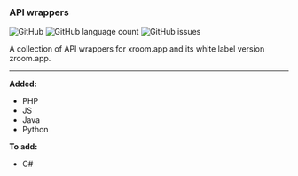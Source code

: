### API wrappers

![GitHub](https://img.shields.io/github/license/xroom-app/api-wrappers)
![GitHub language count](https://img.shields.io/github/languages/count/xroom-app/api-wrappers)
![GitHub issues](https://img.shields.io/github/issues/xroom-app/api-wrappers)

A collection of API wrappers for xroom.app and its white label version zroom.app.

___

**Added:**
* PHP
* JS
* Java
* Python

**To add:**
* C#
